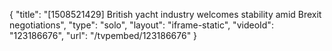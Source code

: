 {
    "title": "[1508521429] British yacht industry welcomes stability amid Brexit negotiations",
    "type": "solo",
    "layout": "iframe-static",
    "videoId": "123186676",
    "url": "\/tvpembed\/123186676"
}